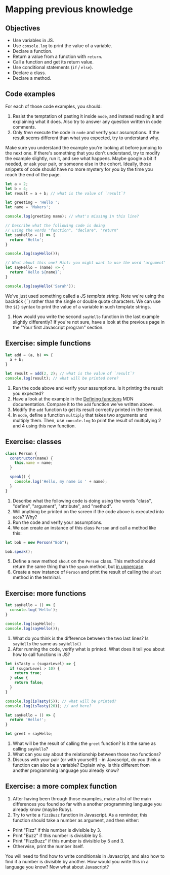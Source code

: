 # Mapping previous knowledge

## Objectives

 * Use variables in JS.
 * Use `console.log` to print the value of a variable.
 * Declare a function.
 * Return a value from a function with `return`.
 * Call a function and get its return value.
 * Use conditional statements (`if` / `else`).
 * Declare a class.
 * Declare a method.

## Code examples

For each of those code examples, you should:
1. Resist the temptation of pasting it inside `node`, and instead reading it and explaining what it does. Also try to answer any question written in code comments.
2. Only *then* execute the code in `node` and verify your assumptions. If the result seems different than what you expected, try to understand why.

Make sure you understand the example you're looking at before jumping to the next one. If there's something that you don't understand, try to modify the example slightly, run it, and see what happens. Maybe google a bit if needed, or ask your pair, or someone else in the cohort. Ideally, those snippets of code should have no more mystery for you by the time you reach the end of the page.

```javascript
let a = 2;
let b = 4;
let result = a + b; // what is the value of `result`?

let greeting = 'Hello ';
let name = 'Makers';

console.log(greeting name); // what's missing in this line?
```


```javascript
// Describe what the following code is doing 
// using the words "function", "declare", "return"
let sayHello = () => {
  return 'Hello';
}

console.log(sayHello());

// What about this one? Hint: you might want to use the word "argument" here too.
let sayHello = (name) => {
  return `Hello ${name}`;
}

console.log(sayHello('Sarah'));
```
We've just used something called a JS *template string*. Note we're using the backtick ( \`) rather than the single or double quote characters. We can use the `${}` syntax to print the value of a variable in such template strings.

1. How would you write the second `sayHello` function in the last example slightly differently? If you're not sure, have a look at the previous page in the "Your first Javascript program" section.

## Exercise: simple functions

```javascript
let add = (a, b) => {
  a + b;
}

let result = add(2, 2); // what is the value of `result`?
console.log(result); // what will be printed here?
```
1. Run the code above and verify your assumptions. Is it printing the result you expected? 
2. Have a look at the example in the [Defining functions](https://developer.mozilla.org/en-US/docs/Web/JavaScript/Guide/Functions#defining_functions) MDN documentation. Compare it to the `add` function we've written above.
3. Modify the `add` function to get its result correctly printed in the terminal.
4. In `node`, define a function `multiply` that takes two arguments and multiply them. Then, use `console.log` to print the result of multiplying 2 and 4 using this new function.

## Exercise: classes

```javascript
class Person {
  constructor(name) {
    this.name = name;
  }

  speak() {
    console.log('Hello, my name is ' + name);
  }
}

```
1. Describe what the following code is doing using the words "class", "define", "argument", "attribute", and "method".
2. Will anything be printed on the screen if the code above is executed into `node`? Why?
3. Run the code and verify your assumptions.
4. We can create an instance of this class `Person` and call a method like this:
```javascript
let bob = new Person("Bob");

bob.speak();
```
5. Define a new method `shout` on the `Person` class. This method should return the same thing than the `speak` method, but [in uppercase](https://developer.mozilla.org/en-US/docs/Web/JavaScript/Reference/Global_Objects/String/toUpperCase).
6. Create a new instance of `Person` and print the result of calling the `shout` method in the terminal.

## Exercise: more functions

```javascript
let sayHello = () => {
  console.log('Hello');
}

console.log(sayHello);
console.log(sayHello());
```
1. What do you think is the difference between the two last lines? Is `sayHello` the same as `sayHello()`
2. After running the code, verify what is printed. What does it tell you about how to call functions in JS?

```javascript
let isTasty = (sugarLevel) => {
  if (sugarLevel > 10) {
    return true;
  } else {
    return false;
  }
}

console.log(isTasty(5)); // what will be printed?
console.log(isTasty(20)); // and here?

```

```javascript
let sayHello = () => {
  return 'Hello!';
}

let greet = sayHello;
```

1. What will be the result of calling the `greet` function? Is it the same as calling `sayHello`?
2. What can you say about the relationship between those two functions?
4. Discuss with your pair (or with yourself!) - in Javascript, do you think a function can also be a variable? Explain why. Is this different from another programming language you already know?

## Exercise: a more complex function

1. After having been through those examples, make a list of the main differences you found so far with a another programming language you already know (maybe Ruby).
2. Try to write a `fizzBuzz` function in Javascript. As a reminder, this function should take a number as argument, and then either:
  * Print "Fizz" if this number is divisible by 3.
  * Print "Buzz" if this number is divisible by 5.
  * Print "FizzBuzz" if this number is divisible by 5 and 3.
  * Otherwise, print the number itself.

  You will need to find how to write conditionals in Javascript, and also how to find if a number is divisible by another. How would you write this in a language you know? Now what about Javascript?